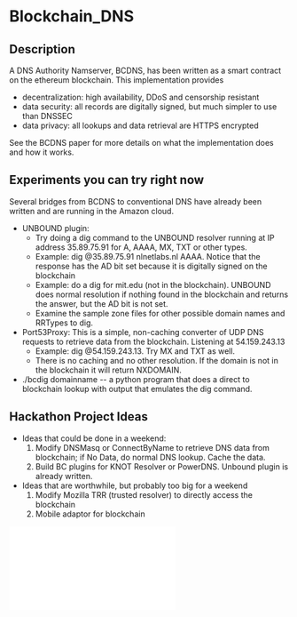 # Blockchain_DNS

## Description
A DNS Authority Namserver, BCDNS,  has been written as a smart contract on the ethereum blockchain.  This implementation provides
* decentralization: high availability, DDoS and censorship resistant
* data security: all records are digitally signed, but much simpler to use than DNSSEC
* data privacy: all lookups and data retrieval are HTTPS encrypted

See the BCDNS paper for more details on what the implementation does and how it works.

## Experiments you can try right now
Several bridges from BCDNS to conventional DNS have already been written and are running in the Amazon cloud.  
* UNBOUND plugin: 
  *  Try doing a dig command to the UNBOUND resolver running at IP address 35.89.75.91 for A, AAAA, MX, TXT or other types.
  *  Example:  dig @35.89.75.91 nlnetlabs.nl AAAA.      Notice that the response has the AD bit set because it is digitally signed on the blockchain
  *  Example:  do a dig for mit.edu (not in the blockchain).  UNBOUND does normal resolution if nothing found in the blockchain and returns the answer, but the AD bit is not set.
  *  Examine the sample zone files for other possible domain names and RRTypes to dig.
* Port53Proxy:  This is a simple, non-caching converter of UDP DNS requests to retrieve data from the blockchain.  Listening at 54.159.243.13
  * Example:  dig @54.159.243.13.   Try MX and TXT as well.
  * There is no caching and no other resolution.  If the domain is not in the blockchain it will return NXDOMAIN.
* ./bcdig domainname -- a python program that does a direct to blockchain lookup with output that emulates the dig command.

## Hackathon Project Ideas
* Ideas that could be done in a weekend:
  1. Modify DNSMasq or ConnectByName to retrieve DNS data from blockchain; if No Data, do normal DNS lookup. Cache the data.
  2. Build BC plugins for KNOT Resolver or PowerDNS. Unbound plugin is already written.
* Ideas that are worthwhile, but probably too big for a weekend
  1. Modify Mozilla TRR (trusted resolver) to directly access the blockchain
  2. Mobile adaptor for blockchain 

![Hackathon Ideas](Hackathon_ideas.pdf "Hackathon Ideas")
